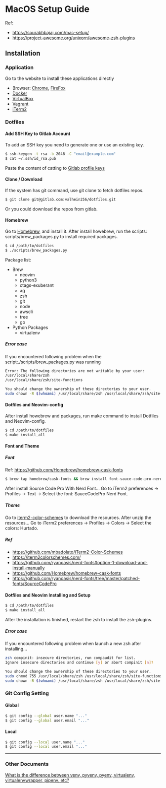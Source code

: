 # MacOS Setup Guide
Ref: 
* https://sourabhbajaj.com/mac-setup/
* https://project-awesome.org/unixorn/awesome-zsh-plugins

## Installation
### Application
Go to the website to install these applications directly
* Browser: [Chrome], [FireFox]
* [Docker]
* [VirtualBox]
* [Vagrant]
* [iTerm2]

### Dotfiles
#### Add SSH Key to Gitlab Account
To add an SSH key you need to generate one or use an existing key.
```sh
$ ssh-keygen -t rsa -b 2048 -C "email@example.com"
$ cat ~/.ssh/id_rsa.pub
```
Paste the content of catting to [Gitlab profile keys]
#### Clone / Download
If the system has git command, use git clone to fetch dotfiles repos.
```sh
$ git clone git@gitlab.com:valhein256/dotfiles.git
```
Or you could download the repos from gitlab.

#### Homebrew
Go to [Homebrew], and install it.
After install howebrew, run the scripts: scripts/brew_packages.py to install required packages.
```sh
$ cd /path/to/dotfiles
$ ./scripts/brew_packages.py
```
Package list:
* Brew
    * neovim 
    * python3 
    * ctags-exuberant 
    * ag 
    * zsh 
    * git 
    * node 
    * awscli 
    * tree 
    * go
* Python Packages
    * virtualenv

##### Error case
If you encountered following problem when the script:./scripts/brew_packages.py was running
```sh
Error: The following directories are not writable by your user:
/usr/local/share/zsh
/usr/local/share/zsh/site-functions

You should change the ownership of these directories to your user.
sudo chown -R $(whoami) /usr/local/share/zsh /usr/local/share/zsh/site-functions
```
#### Dotfiles and Neovim-config
After install howebrew and packages, run make command to install Dotfiles and Neovim-config.
```sh
$ cd /path/to/dotfiles
$ make install_all
```
#### Font and Theme
##### Font
Ref: https://github.com/Homebrew/homebrew-cask-fonts
```sh
$ brew tap homebrew/cask-fonts && brew install font-sauce-code-pro-nerd-font # Install Source Code Pro With Nerd Font.
```
After install Source Code Pro With Nerd Font...
Go to iTerm2 preferences -> Profiles -> Text -> Select the font: SauceCodePro Nerd Font.
##### Theme
Go to [iterm2-color-schemes] to download the resources.
After unzip the resources...
Go to iTerm2 preferences -> Profiles -> Colors -> Select the colors: Hurtado.
##### Ref
* https://github.com/mbadolato/iTerm2-Color-Schemes
* https://iterm2colorschemes.com/
* https://github.com/ryanoasis/nerd-fonts#option-1-download-and-install-manually
* https://github.com/Homebrew/homebrew-cask-fonts
* https://github.com/ryanoasis/nerd-fonts/tree/master/patched-fonts/SourceCodePro
#### Dotfiles and Neovim Installing and Setup
```sh
$ cd /path/to/dotfiles
$ make install_all
```
After the installation is finished, restart the zsh to install the zsh-plugins.
##### Error case
If you encountered following problem when launch a new zsh after installing... 
```sh
zsh compinit: insecure directories, run compaudit for list.
Ignore insecure directories and continue [y] or abort compinit [n]? 

You should change the ownership of these directories to your user.
sudo chmod 755 /usr/local/share/zsh /usr/local/share/zsh/site-functions 
sudo chown -R $(whoami) /usr/local/share/zsh /usr/local/share/zsh/site-functions
```
### Git Config Setting
#### Global
```sh
$ git config --global user.name "..."
$ git config --global user.email "..."
```
#### Local
```sh
$ git config --local user.name "..."
$ git config --local user.email "..."
```
---------

### Other Documents
[What is the difference between venv, pyvenv, pyenv, virtualenv, virtualenvwrapper, pipenv, etc?]

   [Chrome]: <https://www.google.com/chrome/?brand=CHBD&gclid=CjwKCAjw34n5BRA9EiwA2u9k30fBEMblRcv82Os1vwt6z4tOarneYbf-eOGCF4Uy7kVNs4MxcmpE6xoC4lUQAvD_BwE&gclsrc=aw.ds>
   [Firefox]: <https://www.mozilla.org/en-US/>
   [Docker]: <https://www.docker.com/>
   [virtualbox]: <https://www.virtualbox.org/>
   [vagrant]: <https://www.vagrantup.com/>
   [iTerm2]: <https://www.iterm2.com/>
   [Homebrew]: <https://brew.sh/>
   [iterm2-color-schemes]: <https://iterm2colorschemes.com/>
   [Use my old vimrc for NeoVim]: <https://blog.m157q.tw/posts/2018/07/23/use-my-old-vimrc-for-neovim/>
   [What is the difference between venv, pyvenv, pyenv, virtualenv, virtualenvwrapper, pipenv, etc?]: <https://stackoverflow.com/questions/41573587/what-is-the-difference-between-venv-pyvenv-pyenv-virtualenv-virtualenvwrappe/41573588#41573588>
   [Use my old vimrc for NeoVim]: <https://blog.m157q.tw/posts/2018/07/23/use-my-old-vimrc-for-neovim/>
   [Gitlab profile keys]: <https://gitlab.com/-/profile/keys>

